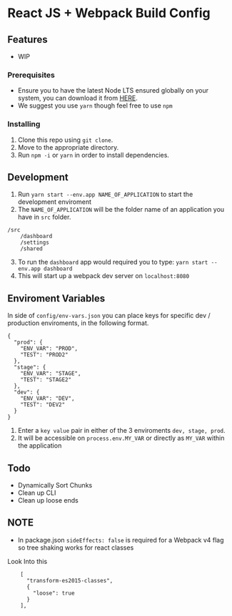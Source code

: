 # React JS + Webpack Build Config

## Features

- WIP

### Prerequisites

- Ensure you to have the latest Node LTS ensured globally on your system, you can download it from [HERE](https://nodejs.org/en/).
- We suggest you use `yarn` though feel free to use `npm`

### Installing

1. Clone this repo using `git clone`.
2. Move to the appropriate directory.
3. Run `npm -i` or `yarn` in order to install dependencies.<br />

## Development

1. Run `yarn start --env.app NAME_OF_APPLICATION` to start the development enviroment<br />
2. The `NAME_OF_APPLICATION` will be the folder name of an application you have in `src` folder.

```
/src
    /dashboard
    /settings
    /shared
```
3. To run the `dashboard` app would required you to type: `yarn start --env.app dashboard`
4. This will start up a webpack dev server on `localhost:8080`

## Enviroment Variables
In side of `config/env-vars.json` you can place keys for specific dev / production enviroments, in the following format.

```
{
  "prod": {
    "ENV_VAR": "PROD",
    "TEST": "PROD2"
  },
  "stage": {
    "ENV_VAR": "STAGE",
    "TEST": "STAGE2"
  },
  "dev": {
    "ENV_VAR": "DEV",
    "TEST": "DEV2"
  }
}
```
1. Enter a `key value` pair in either of the 3 enviroments `dev, stage, prod`.
2. It will be accessible on `process.env.MY_VAR` or directly as `MY_VAR` within the application

## Todo
- Dynamically Sort Chunks
- Clean up CLI
- Clean up loose ends


## NOTE
- In package.json `sideEffects: false` is required for a Webpack v4 flag so tree shaking works for react classes

Look Into this
```
    [
      "transform-es2015-classes",
      {
        "loose": true
      }
    ],
```
